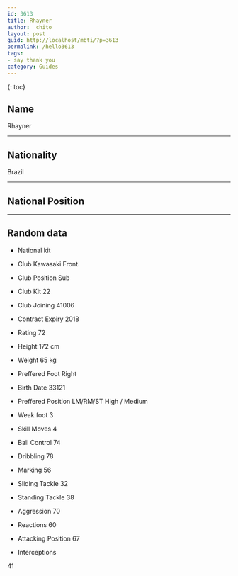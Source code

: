 ```yaml
---
id: 3613
title: Rhayner
author:  chito 
layout: post
guid: http://localhost/mbti/?p=3613
permalink: /hello3613
tags:
- say thank you
category: Guides
---
```



{: toc}


## Name  
Rhayner 

* * *

## Nationality  
Brazil 

* * *

## National Position 

* * *

## Random data 

  * National kit 
  * Club 
Kawasaki Front. 

  * Club Position 
Sub 

  * Club Kit 
22 

  * Club Joining 
41006 

  * Contract Expiry 
2018 

  * Rating 
72 

  * Height 
172 cm 

  * Weight 
65 kg 

  * Preffered Foot 
Right 

  * Birth Date 
33121 

  * Preffered Position 
LM/RM/ST High / Medium 

  * Weak foot 
3 

  * Skill Moves 
4 

  * Ball Control 
74 

  * Dribbling 
78 

  * Marking 
56 

  * Sliding Tackle 
32 

  * Standing Tackle 
38 

  * Aggression 
70 

  * Reactions 
60 

  * Attacking Position 
67 

  * Interceptions 

41</ul>